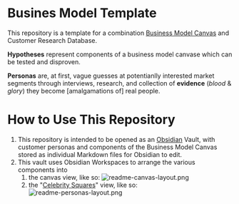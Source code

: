 # Busines Model Template
This repository is a template for a combination [Business Model Canvas](https://en.wikipedia.org/wiki/Business_Model_Canvas) and Customer Research Database.

**Hypotheses** represent components of a business model canvase which can be tested and disproven.

**Personas** are, at first, vague guesses at potentianlly interested market segments through interviews, research, and collection of **evidence** (*blood* & *glory*) they become [amalgamations of] real people.

# How to Use This Repository
1. This repository is intended to be opened as an [Obsidian](https://obsidian.md) Vault, with customer personas and components of the Business Model Canvas stored as individual Markdown files for Obsidian to edit.
2. This vault uses Obsidian Workspaces to arrange the various components into 
	1. the canvas view, like so: ![readme-canvas-layout.png](https://github.com/gavmor/bizmodel/blob/main/readme-canvas-layout.png?raw=true)
	2. the "[Celebrity Squares](https://en.wikipedia.org/wiki/Celebrity_Squares)" view, like so: ![readme-personas-layout.png](https://github.com/gavmor/bizmodel/blob/main/readme-personas-layout.png?raw=true)
